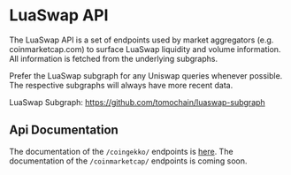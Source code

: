 # LuaSwap API

The LuaSwap API is a set of endpoints used by market aggregators (e.g. coinmarketcap.com) to surface 
LuaSwap liquidity and volume information. All information is fetched from the underlying subgraphs.

Prefer the LuaSwap subgraph for any Uniswap queries whenever possible. The respective subgraphs will always have more
recent data.

LuaSwap Subgraph: https://github.com/tomochain/luaswap-subgraph

## Api Documentation

The documentation of the `/coingekko/` endpoints is [here](./v2.md).
The documentation of the `/coinmarketcap/` endpoints is coming soon.


